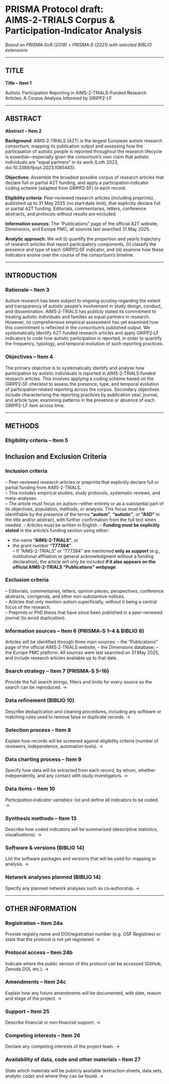# PRISMA Protocol draft: AIMS‑2‑TRIALS Corpus & Participation‑Indicator Analysis

*Based on PRISMA‑ScR (2018) + PRISMA‑S (2021) with selected BIBLIO extensions*

---

## TITLE

**Title – Item 1**

Autistic Participation Reporting in AIMS-2-TRIALS-Funded Research Articles: A Corpus Analysis Informed by GRIPP2-LF

---

## ABSTRACT

**Abstract – Item 2**

**Background**: AIMS‑2‑TRIALS (A2T) is the largest European autism research consortium; mapping its publication output and assessing how the participation of autistic people is reported throughout the research lifecycle is essential—especially given the consortium’s own claim that autistic individuals are "equal partners" in its work (Loth 2023, doi:10.3389/fpsyt.2023.1085445).

**Objectives**: Assemble the broadest possible corpus of research articles that declare full or partial A2T funding, and apply a participation‑indicator coding scheme (adapted from GRIPP2‑SF) to each record.

**Eligibility criteria**: Peer‑reviewed research articles (including preprints), published up to 31 May 2025 (no start‑date limit), that explicitly declare full or partial A2T funding. Editorials, commentaries, letters, conference abstracts, and protocols without results are excluded.

**Information sources**: The “Publications” page of the official A2T website, Dimensions, and Europe PMC; all sources last searched 31 May 2025.

**Analytic approach**: We will (i) quantify the proportion and yearly trajectory of research articles that report participatory components, (ii) classify the presence and type of each GRIPP2‑SF indicator, and (iii) examine how these indicators evolve over the course of the consortium’s timeline.

---

## INTRODUCTION

### Rationale – Item 3

Autism research has been subject to ongoing scrutiny regarding the extent and transparency of autistic people’s involvement in study design, conduct, and dissemination. AIMS‑2‑TRIALS has publicly stated its commitment to treating autistic individuals and families as equal partners in research. However, no comprehensive empirical assessment has yet examined how this commitment is reflected in the consortium’s published output. We systematically identify A2T‑funded research articles and apply GRIPP2‑LF indicators to code how autistic participation is reported, in order to quantify the frequency, typology, and temporal evolution of such reporting practices.

### Objectives – Item 4

The primary objective is to systematically identify and analyse how participation by autistic individuals is reported in AIMS‑2‑TRIALS‑funded research articles. This involves applying a coding scheme based on the GRIPP2‑SF checklist to assess the presence, type, and temporal evolution of participation‑related reporting across the corpus. Secondary objectives include characterising the reporting practices by publication year, journal, and article type; examining patterns in the presence or absence of each GRIPP2-LF item across time.

---

## METHODS

### Eligibility criteria – Item 5

## Inclusion and Exclusion Criteria

### **Inclusion criteria**
– Peer-reviewed research articles or preprints that explicitly declare full or partial funding from AIMS-2-TRIALS.  
– This includes empirical studies, study protocols, systematic reviews, and meta-analyses.  
– The article must focus on autism—either entirely or as a substantial part of its objectives, population, methods, or analysis. This focus must be identifiable by the presence of the terms **“autism”**, **“autistic”**, or **“ASD”** in the title and/or abstract, with further confirmation from the full text when needed. 
– Articles must be written in English.
– **Funding must be explicitly stated** in the article’s funding section using either:
  - the name **“AIMS-2-TRIALS”**, or  
  - the grant number **“777394”**.  
– If “AIMS-2-TRIALS” or “777394” are mentioned **only as support** (e.g., institutional affiliation or general acknowledgment without a funding declaration), the article will only be included **if it also appears on the official AIMS-2-TRIALS “Publications” webpage**.

### **Exclusion criteria**
– Editorials, commentaries, letters, opinion pieces, perspectives, conference abstracts, corrigenda, and other non-substantive notices.  
– Articles that only mention autism superficially, without it being a central focus of the research.  
– Preprints or PhD thesis that have since been published in a peer-reviewed journal (to avoid duplication).



### Information sources – Item 6 (PRISMA‑S 1–4 & BIBLIO 8)

Articles will be identified through three main sources:
– the “Publications” page of the official AIMS‑2‑TRIALS website;
– the Dimensions database;
– the Europe PMC platform.
All sources were last searched on 31 May 2025, and include research articles available up to that date.

### Search strategy – Item 7 (PRISMA‑S 5–16)

Provide the full search strings, filters and limits for every source so the search can be reproduced.
→

### Data refinement (BIBLIO 10)

Describe deduplication and cleaning procedures, including any software or matching rules used to remove false or duplicate records.
→

### Selection process – Item 8

Explain how records will be screened against eligibility criteria (number of reviewers, independence, automation tools).
→

### Data charting process – Item 9

Specify how data will be extracted from each record, by whom, whether independently, and any contact with study investigators.
→

### Data items – Item 10

*Participation‑indicator variables*: list and define all indicators to be coded.
→


### Synthesis methods – Item 13

Describe how coded indicators will be summarised (descriptive statistics, visualisations).
→

### Software & versions (BIBLIO 14)

List the software packages and versions that will be used for mapping or analysis.
→

### Network analyses planned (BIBLIO 14)

Specify any planned network analyses such as co‑authorship.
→

---

## OTHER INFORMATION

### Registration – Item 24a

Provide registry name and DOI/registration number (e.g. OSF Registries) or state that the protocol is not yet registered.
→

### Protocol access – Item 24b

Indicate where the public version of this protocol can be accessed (GitHub, Zenodo DOI, etc.).
→

### Amendments – Item 24c

Explain how any future amendments will be documented, with date, reason and stage of the project.
→

### Support – Item 25

Describe financial or non‑financial support.
→

### Competing interests – Item 26

Declare any competing interests of the project team.
→

### Availability of data, code and other materials – Item 27

State which materials will be publicly available (extraction sheets, data sets, analytic code) and where they can be found.
→
